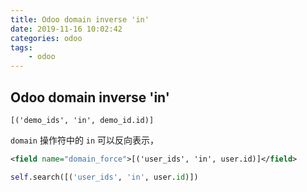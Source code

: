 ```yaml
---
title: Odoo domain inverse 'in'
date: 2019-11-16 10:02:42
categories: odoo
tags:
    - odoo
---
```


## Odoo domain inverse 'in'

`[('demo_ids', 'in', demo_id.id)]`

`domain` 操作符中的 `in` 可以反向表示，

```xml
<field name="domain_force">[('user_ids', 'in', user.id)]</field>
```

```python
self.search([('user_ids', 'in', user.id)])
```
